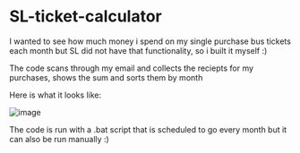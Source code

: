 # SL-ticket-calculator

I wanted to see how much money i spend on my single purchase bus tickets each month but SL did not have that functionality, so i built it myself :)

The code scans through my email and collects the reciepts for my purchases, shows the sum and sorts them by month

Here is what it looks like:

![image](https://user-images.githubusercontent.com/55485130/182166942-7c7f43bc-cc30-4382-ba22-f7e09bca6434.png)

The code is run with a .bat script that is scheduled to go every month but it can also be run manually :)
